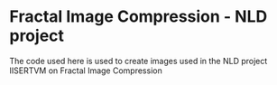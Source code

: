 # Fractal Image Compression - NLD project
 The code used here is used to create images used in the NLD project IISERTVM on Fractal Image Compression

